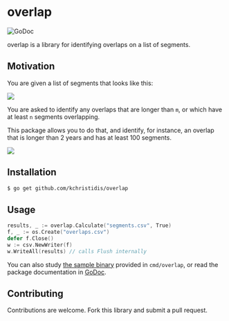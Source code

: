 # overlap

![GoDoc](https://godoc.org/github.com/kchristidis/overlap?status.svg)

overlap is a library for identifying overlaps on a list of segments.

## Motivation

You are given a list of segments that looks like this:

![](https://user-images.githubusercontent.com/14876848/34177937-62013f34-e4d3-11e7-9475-9a51b21095fe.png)

You are asked to identify any overlaps that are longer than `m`, or which have at least `n` segments overlapping.

This package allows you to do that, and identify, for instance, an overlap that is longer than 2 years and has at least 100 segments.

![](https://user-images.githubusercontent.com/14876848/34177999-9ba191e4-e4d3-11e7-8f1e-e6caa01cd5ca.png)

## Installation

```bash
$ go get github.com/kchristidis/overlap
```

## Usage

```go
results, _ := overlap.Calculate("segments.csv", True)
f, _ := os.Create("overlaps.csv")
defer f.Close()
w := csv.NewWriter(f)
w.WriteAll(results) // calls Flush internally
```

You can also study [the sample binary](https://github.com/kchristidis/overlap/tree/master/cmd/overlap) provided in `cmd/overlap`, or read the package documentation in [GoDoc](http://godoc.org/github.com/kchristidis/overlap).

## Contributing

Contributions are welcome. Fork this library and submit a pull request.